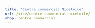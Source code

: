 ```yaml
---
title: "Centre commercial Nicetoile"
url: /nice/centre-commercial-nicetoile/
shop: centre commercial
---
```

